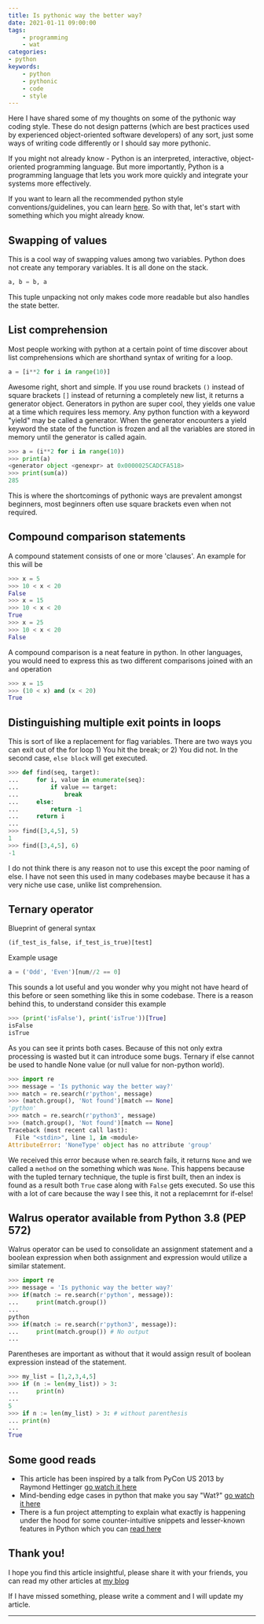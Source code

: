 ```yaml
---
title: Is pythonic way the better way?
date: 2021-01-11 09:00:00
tags:
    - programming
    - wat
categories:
- python
keywords:
    - python
    - pythonic
    - code
    - style
---
```


Here I have shared some of my thoughts on some of the pythonic way coding style. These do not design patterns (which are best practices used by experienced object-oriented software developers) of any sort, just some ways of writing code differently or I should say more pythonic. 

If you might not already know - Python is an interpreted, interactive, object-oriented programming language. But more importantly, Python is a programming language that lets you work more quickly and integrate your systems more effectively.

If you want to learn all the recommended python style conventions/guidelines, you can learn [here](https://pep8.org/). So with that, let's start with something which you might already know.

## Swapping of values
This is a cool way of swapping values among two variables. Python does not create any temporary variables. It is all done on the stack. 
```py
a, b = b, a
```
This tuple unpacking not only makes code more readable but also handles the state better.

## List comprehension
Most people working with python at a certain point of time discover about list comprehensions which are shorthand syntax of writing for a loop.
```py
a = [i**2 for i in range(10)]
```
Awesome right, short and simple. If you use round brackets `()` instead of square brackets `[]` instead of returning a completely new list, it returns a generator object. Generators in python are super cool, they yields one value at a time which requires less memory. Any python function with a keyword "yield" may be called a generator. When the generator encounters a yield keyword the state of the function is frozen and all the variables are stored in memory until the generator is called again.
```py
>>> a = (i**2 for i in range(10))
>>> print(a)
<generator object <genexpr> at 0x0000025CADCFA518>
>>> print(sum(a))
285
```
This is where the shortcomings of pythonic ways are prevalent amongst beginners, most beginners often use square brackets even when not required.

## Compound comparison statements
A compound statement consists of one or more 'clauses'. An example for this will be 
```py
>>> x = 5
>>> 10 < x < 20
False
>>> x = 15
>>> 10 < x < 20
True
>>> x = 25
>>> 10 < x < 20
False
```
A compound comparison is a neat feature in python. In other languages, you would need to express this as two different comparisons joined with an `and` operation
```py
>>> x = 15
>>> (10 < x) and (x < 20)
True
```

## Distinguishing multiple exit points in loops
This is sort of like a replacement for flag variables. There are two ways you can exit out of the for loop 1) You hit the break; or 2) You did not. In the second case, `else block` will get executed.    
```py
>>> def find(seq, target):
... 	for i, value in enumerate(seq):
...     	if value == target:
... 			break
...     else:
...     	return -1
...     return i
... 
>>> find([3,4,5], 5)
1
>>> find([3,4,5], 6)
-1
```
I do not think there is any reason not to use this except the poor naming of else. I have not seen this used in many codebases maybe because it has a very niche use case, unlike list comprehension.

## Ternary operator
Blueprint of general syntax
```py
(if_test_is_false, if_test_is_true)[test]
```
Example usage
```py
a = ('Odd', 'Even')[num//2 == 0]
```
This sounds a lot useful and you wonder why you might not have heard of this before or seen something like this in some codebase. There is a reason behind this, to understand consider this example
```py
>>> (print('isFalse'), print('isTrue'))[True]
isFalse
isTrue
```
As you can see it prints both cases. Because of this not only extra processing is wasted but it can introduce some bugs. Ternary if else cannot be used to handle None value (or null value for non-python world).
```py
>>> import re
>>> message = 'Is pythonic way the better way?'
>>> match = re.search(r'python', message)
>>> (match.group(), 'Not found')[match == None]
'python'
>>> match = re.search(r'python3', message)
>>> (match.group(), 'Not found')[match == None]
Traceback (most recent call last):
  File "<stdin>", line 1, in <module>
AttributeError: 'NoneType' object has no attribute 'group'
```
We received this error because when re.search fails, it returns `None` and we called a `method` on the something which was `None`. This happens because with the tupled ternary technique, the tuple is first built, then an index is found as a result both `True` case along with `False` gets executed.
So use this with a lot of care because the way I see this, it not a replacemrnt for if-else!

## Walrus operator available from Python 3.8 (PEP 572) 
Walrus operator can be used to consolidate an assignment statement and a boolean expression when both assignment and expression would utilize a similar statement. 
```py
>>> import re
>>> message = 'Is pythonic way the better way?'
>>> if(match := re.search(r'python', message)):
... 	print(match.group())
... 
python
>>> if(match := re.search(r'python3', message)):
... 	print(match.group()) # No output
...
```
Parentheses are important as without that it would assign result of boolean expression instead of the statement.
```py
>>> my_list = [1,2,3,4,5]
>>> if (n := len(my_list)) > 3:
... 	print(n)
...
5
>>> if n := len(my_list) > 3: # without parenthesis
... print(n)
...
True
```

## Some good reads
- This article has been inspired by a talk from PyCon US 2013 by Raymond Hettinger [go watch it here](https://www.youtube.com/watch?v=OSGv2VnC0go)
- Mind-bending edge cases in python that make you say "Wat‽" [go watch it here](https://www.youtube.com/watch?v=qjk2pWY4RP0)
- There is a fun project attempting to explain what exactly is happening under the hood for some counter-intuitive snippets and lesser-known features in Python which you can [read here](https://github.com/satwikkansal/wtfpython)

## Thank you!
I hope you find this article insightful, please share it with your friends, you can read my other articles at [my blog](https://itsnikhil.github.io/blog)

If I have missed something, please write a comment and I will update my article. 

---